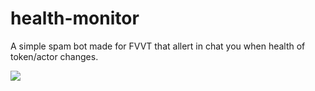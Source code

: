 # health-monitor

A simple spam bot made for FVVT that allert in chat you when health of token/actor changes.

<img src="https://i.imgur.com/DMAGamO.png"></img>

